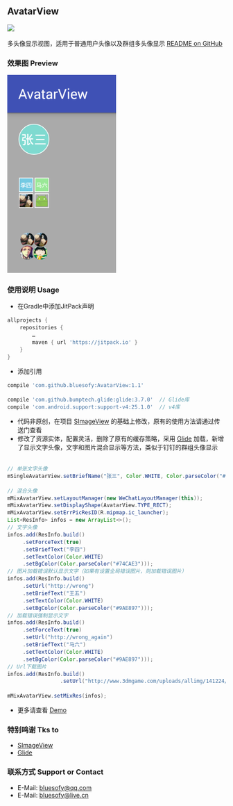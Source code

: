 ## AvatarView

[![](https://jitpack.io/v/bluesofy/AvatarView.svg)](https://jitpack.io/#bluesofy/AvatarView)

多头像显示视图，适用于普通用户头像以及群组多头像显示
[README on GitHub](https://github.com/bluesofy/AvatarView/blob/master/README.md)
  
  
### 效果图  Preview
![Review](https://github.com/bluesofy/AvatarView/blob/master/preview/pic.png)


### 使用说明  Usage
- 在Gradle中添加JitPack声明
```gradle
allprojects {
    repositories {
        …
        maven { url 'https://jitpack.io' }
    }
}
```
- 添加引用
```gradle
compile 'com.github.bluesofy:AvatarView:1.1'

compile 'com.github.bumptech.glide:glide:3.7.0'  // Glide库
compile 'com.android.support:support-v4:25.1.0'  // v4库
```

- 代码非原创，在项目 [SImageView](https://github.com/suzeyu1992/SImageView) 的基础上修改，原有的使用方法请通过传送门查看
- 修改了资源实体，配置灵活，删除了原有的缓存策略，采用 [Glide](https://github.com/bumptech/glide) 加载，新增了显示文字头像，文字和图片混合显示等方法，类似于钉钉的群组头像显示

```java

// 单张文字头像
mSingleAvatarView.setBriefName("张三", Color.WHITE, Color.parseColor("#7FDAD0"));

// 混合头像
mMixAvatarView.setLayoutManager(new WeChatLayoutManager(this));
mMixAvatarView.setDisplayShape(AvatarView.TYPE_RECT);
mMixAvatarView.setErrPicResID(R.mipmap.ic_launcher);
List<ResInfo> infos = new ArrayList<>();
// 文字头像        
infos.add(ResInfo.build()
     .setForceText(true)
     .setBriefText("李四")
     .setTextColor(Color.WHITE)
     .setBgColor(Color.parseColor("#74CAE3")));
// 图片加载错误默认显示文字（如果有设置全局错误图片，则加载错误图片）
infos.add(ResInfo.build()
     .setUrl("http://wrong")
     .setBriefText("王五")
     .setTextColor(Color.WHITE)
     .setBgColor(Color.parseColor("#9AE897")));
// 加载错误强制显示文字
infos.add(ResInfo.build()
     .setForceText(true)
     .setUrl("http://wrong_again")
     .setBriefText("马六")
     .setTextColor(Color.WHITE)
     .setBgColor(Color.parseColor("#9AE897")));
// Url下载图片
infos.add(ResInfo.build()
                 .setUrl("http://www.3dmgame.com/uploads/allimg/141224/270_141224171322_1.jpg"));

mMixAvatarView.setMixRes(infos);

```

- 更多请查看 [Demo](https://github.com/bluesofy/AvatarView/blob/master/app/src/main/java/cn/byk/pandora/avatarview/sample/MainActivity.java)


### 特别鸣谢  Tks to
- [SImageView](https://github.com/suzeyu1992/SImageView)
- [Glide](https://github.com/bumptech/glide)


### 联系方式  Support or Contact
- E-Mail: bluesofy@qq.com
- E-Mail: bluesofy@live.cn
